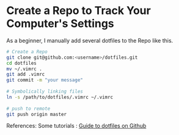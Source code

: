 # Create a Repo to Track Your Computer's Settings


As a beginner, I manually add several dotfiles to the Repo like this.

```bash
# Create a Repo
git clone git@github.com:<username>/dotfiles.git
cd dotfiles
mv ~/.vimrc .
git add .vimrc
git commit -m "your message"
 
# Symbolically linking files
ln -s /path/to/dotfiles/.vimrc ~/.vimrc
 
# push to remote
git push origin master
```

References:
Some tutorials : [Guide to dotfiles on Github](https://dotfiles.github.io/)

